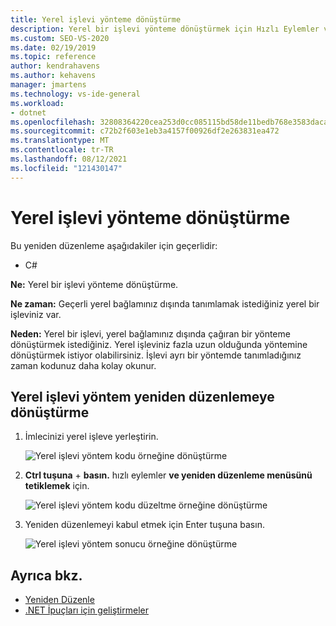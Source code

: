 ```yaml
---
title: Yerel işlevi yönteme dönüştürme
description: Yerel bir işlevi yönteme dönüştürmek için Hızlı Eylemler ve Yeniden Düzenleme menüsünü kullanmayı öğrenin.
ms.custom: SEO-VS-2020
ms.date: 02/19/2019
ms.topic: reference
author: kendrahavens
ms.author: kehavens
manager: jmartens
ms.technology: vs-ide-general
ms.workload:
- dotnet
ms.openlocfilehash: 32808364220cea253d0cc085115bd58de11bedb768e3583dacab833474dd1581
ms.sourcegitcommit: c72b2f603e1eb3a4157f00926df2e263831ea472
ms.translationtype: MT
ms.contentlocale: tr-TR
ms.lasthandoff: 08/12/2021
ms.locfileid: "121430147"
---
```

# <a name="convert-a-local-function-to-a-method"></a>Yerel işlevi yönteme dönüştürme

Bu yeniden düzenleme aşağıdakiler için geçerlidir:

- C#

**Ne:** Yerel bir işlevi yönteme dönüştürme.

**Ne zaman:** Geçerli yerel bağlamınız dışında tanımlamak istediğiniz yerel bir işleviniz var.

**Neden:** Yerel bir işlevi, yerel bağlamınız dışında çağıran bir yönteme dönüştürmek istediğiniz. Yerel işleviniz fazla uzun olduğunda yöntemine dönüştürmek istiyor olabilirsiniz. İşlevi ayrı bir yöntemde tanımladığınız zaman kodunuz daha kolay okunur.

## <a name="convert-local-function-to-method-refactoring"></a>Yerel işlevi yöntem yeniden düzenlemeye dönüştürme

1. İmlecinizi yerel işleve yerleştirin.

    ![Yerel işlevi yöntem kodu örneğine dönüştürme](media/convert-local-function-to-method.png)

2. **Ctrl tuşuna** + **basın.** hızlı eylemler **ve yeniden düzenleme menüsünü tetiklemek** için.

    ![Yerel işlevi yöntem kodu düzeltme örneğine dönüştürme](media/convert-local-function-to-method-codefix.png)

2. Yeniden düzenlemeyi kabul etmek için Enter tuşuna basın.

    ![Yerel işlevi yöntem sonucu örneğine dönüştürme](media/convert-local-function-to-method-result.png)

## <a name="see-also"></a>Ayrıca bkz.

- [Yeniden Düzenle](../refactoring-in-visual-studio.md)
- [.NET İpuçları için geliştirmeler](../csharp-developer-productivity.md)
